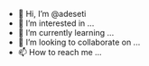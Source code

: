 - 👋 Hi, I’m @adeseti
- 👀 I’m interested in ...
- 🌱 I’m currently learning ...
- 💞️ I’m looking to collaborate on ...
- 📫 How to reach me ...

<!---
adeseti/adeseti is a ✨ special ✨ repository because its `README.md` (this file) appears on your GitHub profile.
You can click the Preview link to take a look at your changes.
--->
